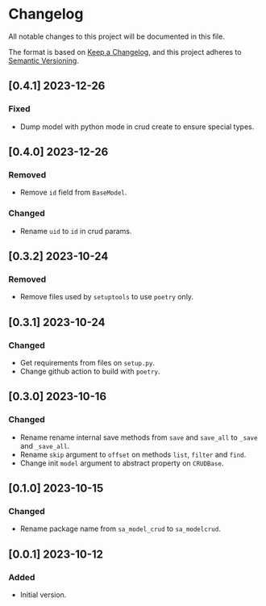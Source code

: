 # Changelog
All notable changes to this project will be documented in this file.

The format is based on [Keep a Changelog](https://keepachangelog.com/en/1.0.0/),
and this project adheres to [Semantic Versioning](https://semver.org/spec/v2.0.0.html).


## [0.4.1] 2023-12-26
### Fixed
- Dump model with python mode in crud create to ensure special types.


## [0.4.0] 2023-12-26
### Removed
- Remove `id` field from `BaseModel`.

### Changed
- Rename `uid` to `id` in crud params.


## [0.3.2] 2023-10-24
### Removed
- Remove files used by `setuptools` to use `poetry` only.


## [0.3.1] 2023-10-24
### Changed
- Get requirements from files on `setup.py`.
- Change github action to build with `poetry`.


## [0.3.0] 2023-10-16
### Changed
- Rename rename internal save methods from `save` and `save_all` to `_save` and `_save_all`.
- Rename `skip` argument to `offset` on methods `list`, `filter` and `find`.
- Change init `model` argument to abstract property on `CRUDBase`.


## [0.1.0] 2023-10-15
### Changed
- Rename package name from `sa_model_crud` to `sa_modelcrud`.


## [0.0.1] 2023-10-12
### Added
- Initial version.